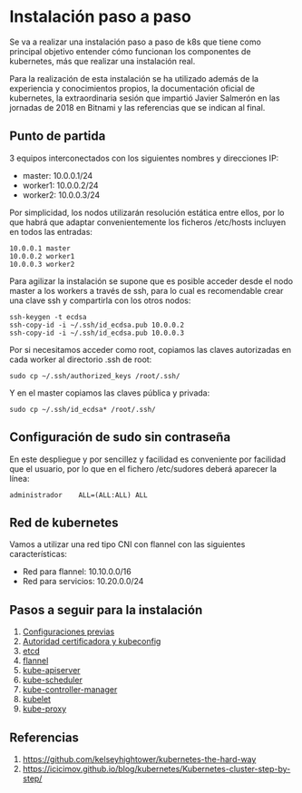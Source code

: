 # Instalación paso a paso

Se va a realizar una instalación paso a paso de k8s que tiene como
principal objetivo entender cómo funcionan los componentes de
kubernetes, más que realizar una instalación real.

Para la realización de esta instalación se ha utilizado además de la
experiencia y conocimientos propios, la documentación oficial de
kubernetes, la extraordinaria sesión que impartió Javier Salmerón en
las jornadas de 2018 en Bitnami y las referencias que se indican al
final.

## Punto de partida

3 equipos interconectados con los siguientes nombres y direcciones IP:

* master: 10.0.0.1/24
* worker1: 10.0.0.2/24
* worker2: 10.0.0.3/24

Por simplicidad, los nodos utilizarán resolución estática entre ellos,
por lo que habrá que adaptar convenientemente los ficheros /etc/hosts
incluyen en todos las entradas:

    10.0.0.1 master
	10.0.0.2 worker1
	10.0.0.3 worker2

Para agilizar la instalación se supone que es posible acceder desde el
nodo master a los workers a través de ssh, para lo cual es
recomendable crear una clave ssh y compartirla con los otros nodos:

    ssh-keygen -t ecdsa
	ssh-copy-id -i ~/.ssh/id_ecdsa.pub 10.0.0.2
	ssh-copy-id -i ~/.ssh/id_ecdsa.pub 10.0.0.3

Por si necesitamos acceder como root, copiamos las claves autorizadas
en cada worker al directorio .ssh de root:

    sudo cp ~/.ssh/authorized_keys /root/.ssh/
	
Y en el master copiamos las claves pública y privada:

    sudo cp ~/.ssh/id_ecdsa* /root/.ssh/
	
## Configuración de sudo sin contraseña

En este despliegue y por sencillez y facilidad es conveniente por
facilidad que el usuario, por lo que en el fichero /etc/sudores deberá
aparecer la línea:

    administrador    ALL=(ALL:ALL) ALL

## Red de kubernetes

Vamos a utilizar una red tipo CNI con flannel con las siguientes
características:

* Red para flannel: 10.10.0.0/16
* Red para servicios: 10.20.0.0/24

## Pasos a seguir para la instalación

1. [Configuraciones previas](previas.md)
1. [Autoridad certificadora y kubeconfig](ca.md)
1. [etcd](etcd.md)
1. [flannel](flannel.md)
1. [kube-apiserver](kube-apiserver.md)
1. [kube-scheduler](kube-scheduler.md)
1. [kube-controller-manager](kube-controller-manager.md)
1. [kubelet](kubelet.md)
1. [kube-proxy](kube-proxy.md)

## Referencias

1. https://github.com/kelseyhightower/kubernetes-the-hard-way
1. https://icicimov.github.io/blog/kubernetes/Kubernetes-cluster-step-by-step/
